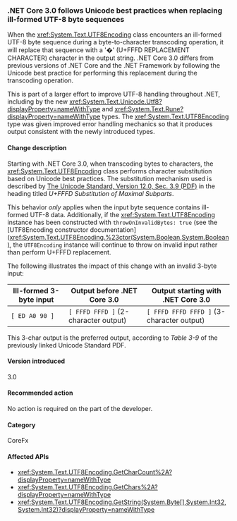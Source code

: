 ﻿### .NET Core 3.0 follows Unicode best practices when replacing ill-formed UTF-8 byte sequences

When the <xref:System.Text.UTF8Encoding> class encounters an ill-formed UTF-8 byte sequence during a byte-to-character transcoding operation, it will replace that sequence with a '�' (U+FFFD REPLACEMENT CHARACTER) character in the output string. .NET Core 3.0 differs from previous versions of .NET Core and the .NET Framework by following the Unicode best practice for performing this replacement during the transcoding operation.

This is part of a larger effort to improve UTF-8 handling throughout .NET, including by the new <xref:System.Text.Unicode.Utf8?displayProperty=nameWithType> and <xref:System.Text.Rune?displayProperty=nameWithType> types. The <xref:System.Text.UTF8Encoding> type was given improved error handling mechanics so that it produces output consistent with the newly introduced types.

#### Change description

Starting with .NET Core 3.0, when transcoding bytes to characters, the <xref:System.Text.UTF8Encoding> class performs character substitution based on Unicode best practices. The substitution mechanism used is described by [The Unicode Standard, Version 12.0, Sec. 3.9 (PDF)](https://www.unicode.org/versions/Unicode12.0.0/ch03.pdf) in the heading titled _U+FFFD Substitution of Maximal Subparts_.

This behavior _only_ applies when the input byte sequence contains ill-formed UTF-8 data. Additionally, if the <xref:System.Text.UTF8Encoding> instance has been constructed with `throwOnInvalidBytes: true` (see the [UTF8Encoding constructor documentation](<xref:System.Text.UTF8Encoding.%23ctor(System.Boolean,System.Boolean)>, the `UTF8Encoding` instance will continue to throw on invalid input rather than perform U+FFFD replacement.

The following illustrates the impact of this change with an invalid 3-byte input:

|Ill-formed 3-byte input|Output before .NET Core 3.0|Output starting with .NET Core 3.0|
|---|---|---|
| `[ ED A0 90 ]` | `[ FFFD FFFD ]` (2-character output)| `[ FFFD FFFD FFFD ]` (3-character output)|

This 3-char output is the preferred output, according to _Table 3-9_ of the previously linked Unicode Standard PDF.

#### Version introduced

3.0

#### Recommended action

No action is required on the part of the developer.

#### Category

CoreFx

#### Affected APIs

- <xref:System.Text.UTF8Encoding.GetCharCount%2A?displayProperty=nameWithType>
- <xref:System.Text.UTF8Encoding.GetChars%2A?displayProperty=nameWithType>
- <xref:System.Text.UTF8Encoding.GetString(System.Byte[],System.Int32,System.Int32)?displayProperty=nameWithType>

<!--

### Affected APIs

- `Overload:System.Text.UTF8Encoding.GetCharCount`
- `Overload:System.Text.UTF8Encoding.GetChars`
- `M:System.Text.UTF8Encoding.GetString(System.Byte[],System.Int32,System.Int32)`

-->
